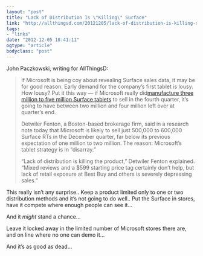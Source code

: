 ```yaml
---
layout: "post"
title: "Lack of Distribution Is \"Killing\" Surface"
link: "http://allthingsd.com/20121205/lack-of-distribution-is-killing-surface/"
tags: 
- "links"
date: "2012-12-05 18:41:11"
ogtype: "article"
bodyclass: "post"
---
```


John Paczkowski, writing for AllThingsD:

> If Microsoft is being coy about revealing Surface sales data, it may be for good reason. Early demand for the company’s first tablet is lousy. How lousy? Put it this way — if Microsoft really did[manufacture three million to five million Surface tablets](http://blogs.wsj.com/digits/2012/10/16/microsoft-plans-large-volume-production-of-surface/) to sell in the fourth quarter, it’s going to have between two million and four million left over at quarter’s end.
> 
> Detwiler Fenton, a Boston-based brokerage firm, said in a research note today that Microsoft is likely to sell just 500,000 to 600,000 Surface RTs in the December quarter, far below its previous expectation of one million to two million. The reason: Microsoft’s tablet strategy is in “disarray.”
> 
> “Lack of distribution is killing the product,” Detwiler Fenton explained. “Mixed reviews and a $599 starting price tag certainly don’t help, but lack of retail exposure at Best Buy and others is severely depressing sales.”

This really isn’t any surprise.. Keep a product limited only to one or two distribution methods and it’s not going to do well.. Put the Surface in stores, have it compete where enough people can see it…

And it *might* stand a chance…

Leave it locked away in the limited number of Microsoft stores there are, and on line where no one can demo it…

And it’s as good as dead…